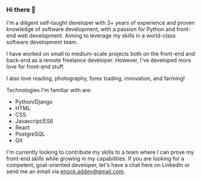 ### Hi there 👋

I'm a diligent self-taught developer with 3+ years of experience and proven knowledge of software development, with a passion for Python and front-end web development. Aiming to leverage my skills in a world-class software development team.

I have worked on small to medium-scale projects both on the front-end and back-end as a remote freelance developer. However, I've developed more love for front-end stuff.

I also love reading, photography, forex trading, innovation, and farming!

Technologies I'm familiar with are:

- Python/Django
- HTML
- CSS
- Javascript/ES6
- React
- PostgreSQL
- Git

I'm currently looking to contribute my skills to a team where I can prove my front-end skills while growing in my capabilities. If you are looking for a competent, goal-oriented developer, let's have a chat here on LinkedIn or send me an email via enock.addey@gmail.com.

<!--
**Nocks/Nocks** is a ✨ _special_ ✨ repository because its `README.md` (this file) appears on your GitHub profile.

Here are some ideas to get you started:

- 🔭 I’m currently working on ...
- 🌱 I’m currently learning ...
- 👯 I’m looking to collaborate on ...
- 🤔 I’m looking for help with ...
- 💬 Ask me about ...
- 📫 How to reach me: ...
- 😄 Pronouns: ...
- ⚡ Fun fact: ...
-->
